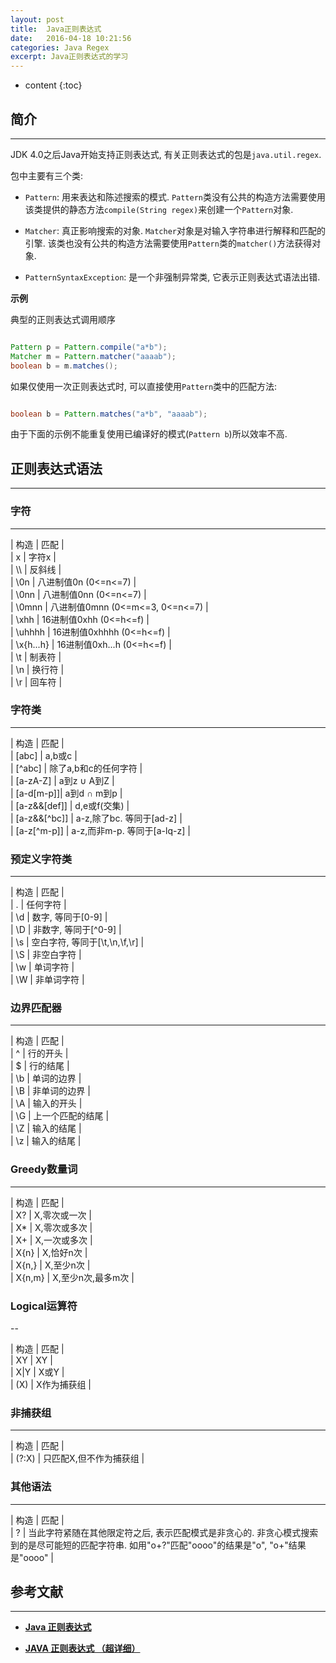 ```yaml
---
layout: post
title:  Java正则表达式
date:   2016-04-18 10:21:56
categories: Java Regex
excerpt: Java正则表达式的学习
---
```


* content
{:toc}

## 简介
---

JDK 4.0之后Java开始支持正则表达式, 有关正则表达式的包是`java.util.regex`.  

包中主要有三个类:   

* `Pattern`: 用来表达和陈述搜索的模式. `Pattern`类没有公共的构造方法需要使用该类提供的静态方法`compile(String regex)`来创建一个`Pattern`对象.   

* `Matcher`: 真正影响搜索的对象. `Matcher`对象是对输入字符串进行解释和匹配的引擎. 该类也没有公共的构造方法需要使用`Pattern`类的`matcher()`方法获得对象.   

* `PatternSyntaxException`: 是一个非强制异常类, 它表示正则表达式语法出错.   

**示例**   

典型的正则表达式调用顺序   

``` java

Pattern p = Pattern.compile("a*b");
Matcher m = Pattern.matcher("aaaab");
boolean b = m.matches();

```

如果仅使用一次正则表达式时, 可以直接使用`Pattern`类中的匹配方法:   

``` java

boolean b = Pattern.matches("a*b", "aaaab");

```

由于下面的示例不能重复使用已编译好的模式(`Pattern b`)所以效率不高.   

## 正则表达式语法
---

### 字符
---

| 构造		| 匹配	|  
| x		| 字符x	|  
| \\\\		| 反斜线	|  
| \\0n		| 八进制值0n (0<=n<=7)	|  
| \\0nn		| 八进制值0nn (0<=n<=7)	|  
| \\0mnn	| 八进制值0mnn (0<=m<=3, 0<=n<=7)	|  
| \\xhh		| 16进制值0xhh (0<=h<=f)	|  
| \\uhhhh	| 16进制值0xhhhh (0<=h<=f)	|  
| \\x{h...h}	| 16进制值0xh...h (0<=h<=f)	|  
| \\t		| 制表符	|  
| \\n		| 换行符	|  
| \\r		| 回车符	|  

### 字符类
---

| 构造		| 匹配	|  
| \[abc\]	| a,b或c	|  
| \[^abc\]	| 除了a,b和c的任何字符 |  
| \[a-zA-Z\]	| a到z ∪ A到Z	|  
| \[a-d\[m-p\]\]| a到d ∩ m到p	|  
| \[a-z&&\[def\]\]	| d,e或f(交集)	|  
| \[a-z&&\[^bc\]\]	| a-z,除了bc. 等同于\[ad-z\]	|   
| \[a-z\[^m-p\]\]	| a-z,而非m-p. 等同于\[a-lq-z\]	|   

### 预定义字符类
---

| 构造	| 匹配		|  
| .	| 任何字符	|  
| \\d	| 数字, 等同于\[0-9\]	|  
| \\D	| 非数字, 等同于\[^0-9\]	|  
| \\s	| 空白字符, 等同于\[\\t,\\n,\\f,\\r\]	|  
| \\S	| 非空白字符	|  
| \\w	| 单词字符	|  
| \\W	| 非单词字符	|  

### 边界匹配器
---

| 构造	| 匹配		|  
| ^	| 行的开头	|  
| $	| 行的结尾	|  
| \\b	| 单词的边界	|  
| \\B	| 非单词的边界	|  
| \\A	| 输入的开头	|  
| \\G	| 上一个匹配的结尾	|  
| \\Z	| 输入的结尾	|  
| \\z	| 输入的结尾	|  

### Greedy数量词
---

| 构造		| 匹配			|  
| X?		| X,零次或一次		|  
| X*		| X,零次或多次		|  
| X+		| X,一次或多次		|  
| X{n}		| X,恰好n次		|  
| X{n,}		| X,至少n次		|  
| X{n,m}	| X,至少n次,最多m次	|  

### Logical运算符
--

| 构造	| 匹配		|  
| XY	| XY		|  
| X|Y	| X或Y		|  
| (X)	| X作为捕获组	|  

### 非捕获组
---

| 构造	| 匹配		|  
| (?:X)	| 只匹配X,但不作为捕获组	|  

### 其他语法
---

| 构造		| 匹配		|  
| ?		| 当此字符紧随在其他限定符之后, 表示匹配模式是非贪心的. 非贪心模式搜索到的是尽可能短的匹配字符串. 如用"o+?"匹配"oooo"的结果是"o", "o+"结果是"oooo"	|  

## 参考文献
---

* **[Java 正则表达式](http://www.runoob.com/java/java-regular-expressions.html)**   

* **[JAVA 正则表达式 （超详细）](http://smallwoniu.blog.51cto.com/3911954/1324133)**   

